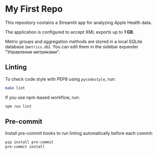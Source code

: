 # My First Repo

This repository contains a Streamlit app for analyzing Apple Health data.

The application is configured to accept XML exports up to **1 GB**.

Metric groups and aggregation methods are stored in a local SQLite database
(`metrics.db`). You can edit them in the sidebar expander "Управление
метриками".


## Linting

To check code style with PEP8 using `pycodestyle`, run:

```bash
make lint
```

If you use npm-based workflow, run:

```bash
npm run lint
```

## Pre-commit

Install pre-commit hooks to run linting automatically before each commit:

```bash
pip install pre-commit
pre-commit install
```
